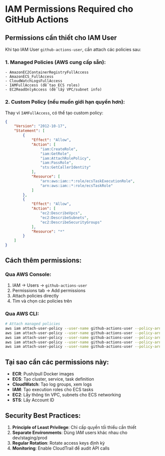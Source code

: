 # IAM Permissions Required cho GitHub Actions

## Permissions cần thiết cho IAM User

Khi tạo IAM User `github-actions-user`, cần attach các policies sau:

### 1. **Managed Policies (AWS cung cấp sẵn):**
```
- AmazonEC2ContainerRegistryFullAccess
- AmazonECS_FullAccess  
- CloudWatchLogsFullAccess
- IAMFullAccess (để tạo ECS roles)
- EC2ReadOnlyAccess (để lấy VPC/subnet info)
```

### 2. **Custom Policy (nếu muốn giới hạn quyền hơn):**

Thay vì `IAMFullAccess`, có thể tạo custom policy:

```json
{
    "Version": "2012-10-17",
    "Statement": [
        {
            "Effect": "Allow",
            "Action": [
                "iam:CreateRole",
                "iam:GetRole",
                "iam:AttachRolePolicy",
                "iam:PassRole",
                "sts:GetCallerIdentity"
            ],
            "Resource": [
                "arn:aws:iam::*:role/ecsTaskExecutionRole",
                "arn:aws:iam::*:role/ecsTaskRole"
            ]
        },
        {
            "Effect": "Allow",
            "Action": [
                "ec2:DescribeVpcs",
                "ec2:DescribeSubnets", 
                "ec2:DescribeSecurityGroups"
            ],
            "Resource": "*"
        }
    ]
}
```

## Cách thêm permissions:

### Qua AWS Console:
1. IAM → Users → `github-actions-user`
2. Permissions tab → Add permissions
3. Attach policies directly
4. Tìm và chọn các policies trên

### Qua AWS CLI:
```bash
# Attach managed policies
aws iam attach-user-policy --user-name github-actions-user --policy-arn arn:aws:iam::aws:policy/AmazonEC2ContainerRegistryFullAccess
aws iam attach-user-policy --user-name github-actions-user --policy-arn arn:aws:iam::aws:policy/AmazonECS_FullAccess
aws iam attach-user-policy --user-name github-actions-user --policy-arn arn:aws:iam::aws:policy/CloudWatchLogsFullAccess
aws iam attach-user-policy --user-name github-actions-user --policy-arn arn:aws:iam::aws:policy/IAMFullAccess
aws iam attach-user-policy --user-name github-actions-user --policy-arn arn:aws:iam::aws:policy/AmazonEC2ReadOnlyAccess
```

## Tại sao cần các permissions này:

- **ECR**: Push/pull Docker images
- **ECS**: Tạo cluster, service, task definition
- **CloudWatch**: Tạo log groups, xem logs
- **IAM**: Tạo execution roles cho ECS tasks
- **EC2**: Lấy thông tin VPC, subnets cho ECS networking
- **STS**: Lấy Account ID

## Security Best Practices:

1. **Principle of Least Privilege**: Chỉ cấp quyền tối thiểu cần thiết
2. **Separate Environments**: Dùng IAM users khác nhau cho dev/staging/prod
3. **Regular Rotation**: Rotate access keys định kỳ
4. **Monitoring**: Enable CloudTrail để audit API calls
